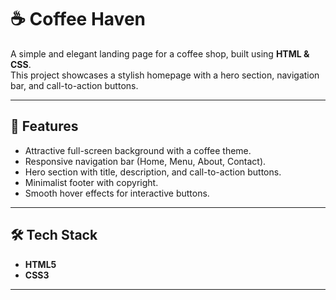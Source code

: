 # ☕ Coffee Haven

A simple and elegant landing page for a coffee shop, built using **HTML & CSS**.  
This project showcases a stylish homepage with a hero section, navigation bar, and call-to-action buttons.

--- 

## 🚀 Features 
- Attractive full-screen background with a coffee theme.
- Responsive navigation bar (Home, Menu, About, Contact). 
- Hero section with title, description, and call-to-action buttons. 
- Minimalist footer with copyright.
- Smooth hover effects for interactive buttons.

---                     

## 🛠️ Tech Stack
- **HTML5**
- **CSS3**

---



